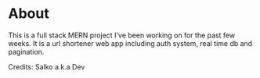 # About

This is a full stack MERN project I've been working on for the past few weeks. It is a url shortener web app including auth system, real time db and pagination.

Credits: Salko a.k.a Dev
